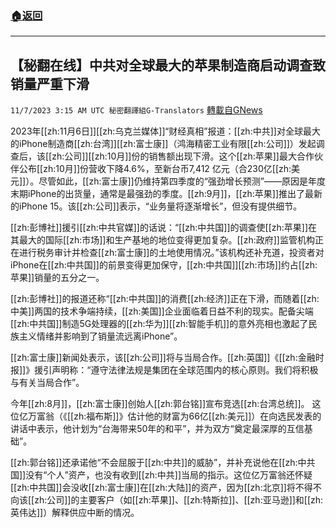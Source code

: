 ###  [:house:返回](README.md)
---


## 【秘翻在线】中共对全球最大的苹果制造商启动调查致销量严重下滑
`11/7/2023 3:15 AM UTC 秘密翻譯組G-Translators` [轉載自GNews](https://gnews.org/articles/1933696)

2023年[[zh:11月6日]][[zh:乌克兰媒体]]“财经真相”报道：[[zh:中共]]对全球最大的iPhone制造商[[zh:台湾]][[zh:富士康]]（鸿海精密工业有限[[zh:公司]]）发起调查后，该[[zh:公司]][[zh:10月]]份的销售额出现下滑。这个[[zh:苹果]]最大合作伙伴公布[[zh:10月]]份营收下降4.6%，至新台币7,412 亿元（合230亿[[zh:美元]]）。尽管如此，[[zh:富士康]]仍维持第四季度的“强劲增长预测”——原因是年度末期iPhone的出货量，通常是最强劲的季度。[[zh:9月]]，[[zh:苹果]]推出了最新的iPhone 15。该[[zh:公司]]表示，“业务量将逐渐增长”，但没有提供细节。

[[zh:彭博社]]援引[[zh:中共官媒]]的话说：“[[zh:中共国]]的调查使[[zh:苹果]]在其最大的国际[[zh:市场]]和生产基地的地位变得更加复杂。[[zh:政府]]监管机构正在进行税务审计并检查[[zh:富士康]]的土地使用情况。”该机构还补充道，投资者对iPhone在[[zh:中共国]]的前景变得更加保守，[[zh:中共国]][[zh:市场]]约占[[zh:苹果]]销量的五分之一。

[[zh:彭博社]]的报道还称“[[zh:中共国]]的消费[[zh:经济]]正在下滑，而随着[[zh:中美]]两国的技术争端持续，[[zh:美国]]企业面临着日益不利的现实。配备尖端[[zh:中共国]]制造5G处理器的[[zh:华为]][[zh:智能手机]]的意外亮相也激起了民族主义情绪并影响到了销量流远离iPhone”。

[[zh:富士康]]新闻处表示，该[[zh:公司]]将与当局合作。[[zh:英国]]《[[zh:金融时报]]》援引声明称：“遵守法律法规是集团在全球范围内的核心原则。我们将积极与有关当局合作”。

今年[[zh:8月]]，[[zh:富士康]]创始人[[zh:郭台铭]]宣布竞选[[zh:台湾总统]]。 这位亿万富翁（《[[zh:福布斯]]》估计他的财富为66亿[[zh:美元]]）在向选民发表的讲话中表示，他计划为“台海带来50年的和平”，并为双方“奠定最深厚的互信基础”。

[[zh:郭台铭]]还承诺他“不会屈服于[[zh:中共]]的威胁”，并补充说他在[[zh:中共国]]没有“个人”资产，也没有收到[[zh:中共]]当局的指示。这位亿万富翁还怀疑[[zh:中共国]]会没收[[zh:富士康]]在[[zh:大陆]]的资产，因为[[zh:北京]]将不得不向该[[zh:公司]]的主要客户（如[[zh:苹果]]、[[zh:特斯拉]]、[[zh:亚马逊]]和[[zh:英伟达]]）解释供应中断的情况。

